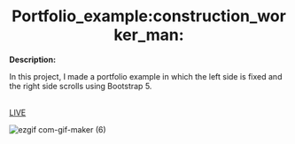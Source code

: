 <h1 align="center"> Portfolio_example:construction_worker_man:</h1>

<b>Description:</b><p>In this project, I made a portfolio example in which the left side is fixed and the right side scrolls using Bootstrap 5.</p><br>
  <a href="https://vladyslavos.github.io/Portfolio_example/">LIVE</a>


![ezgif com-gif-maker (6)](https://user-images.githubusercontent.com/67589338/123788014-2fbd2480-d8e4-11eb-8506-ab7d0f2078e8.gif)
